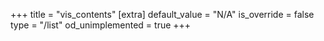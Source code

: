 +++
title = "vis_contents"
[extra]
default_value = "N/A"
is_override = false
type = "/list"
od_unimplemented = true
+++